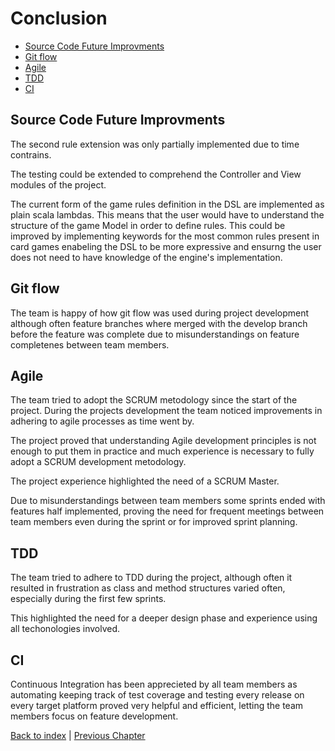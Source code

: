 # Conclusion

- [Source Code Future Improvments](#source-code-future-improvments)
- [Git flow](#git-flow)
- [Agile](#agile)
- [TDD](#tdd)
- [CI](#ci)

## Source Code Future Improvments

The second rule extension was only partially implemented due to time contrains.

The testing could be extended to comprehend the Controller and View modules of the project.

The current form of the game rules definition in the DSL are implemented as plain scala lambdas. This means that the user would have to understand the structure of the game Model in order to define rules. This could be improved by implementing keywords for the most common rules present in card games enabeling the DSL to be more expressive and ensurng the user does not need to have knowledge of the engine's implementation.

## Git flow

The team is happy of how git flow was used during project development although often feature branches where merged with the develop branch before the feature was complete due to misunderstandings on feature completenes between team members.

## Agile

The team tried to adopt the SCRUM metodology since the start of the project. During the projects development the team noticed improvements in adhering to agile processes as time went by.

The project proved that understanding Agile development principles is not enough to put them in practice and much experience is necessary to fully adopt a SCRUM development metodology.

The project experience highlighted the need of a SCRUM Master.

Due to misunderstandings between team members some sprints ended with features half implemented, proving the need for frequent meetings between team members even during the sprint or for improved sprint planning.

## TDD

The team tried to adhere to TDD during the project, although often it resulted in frustration as class and method structures varied often, especially during the first few sprints.

This highlighted the need for a deeper design phase and experience using all techonologies involved.

## CI

Continuous Integration has been apprecieted by all team members as automating keeping track of test coverage and testing every release on every target platform proved very helpful and efficient, letting the team members focus on feature development.

[Back to index](../index.md) |
[Previous Chapter](../7_testing/index.md)
